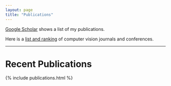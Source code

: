 ```yaml
---
layout: page
title: "Publications"
---
```


[Google Scholar](https://scholar.google.at/citations?user=M6NgjwkAAAAJ) shows a list of my publications.

Here is a [list and ranking](https://scholar.google.com/citations?view_op=top_venues&amp;hl=en&amp;vq=eng_computervisionpatternrecognition) of computer vision journals and conferences.

***
# Recent Publications
{% include publications.html %}
